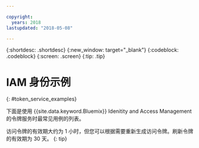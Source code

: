 ```yaml
---

copyright:
  years: 2018
lastupdated: "2018-05-08"

---
```



{:shortdesc: .shortdesc}
{:new_window: target="_blank"}
{:codeblock: .codeblock}
{:screen: .screen}
{:tip: .tip}

# IAM 身份示例
{: #token_service_examples}

下面是使用 {{site.data.keyword.Bluemix}} Idenitity and Access Management 的令牌服务时最常见用例的列表。

访问令牌的有效期大约为 1 小时，但您可以根据需要重新生成访问令牌。刷新令牌的有效期为 30 天。
{: tip}

